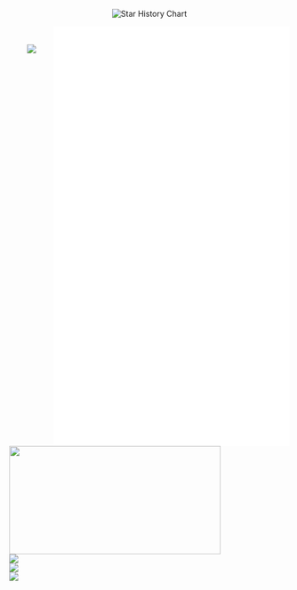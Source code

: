<p align="center">
  <source
    media="(prefers-color-scheme: dark)"
    srcset="
      https://readme-typing-svg.demolab.com?font=&weight=600&size=40&pause=1000&color=FFFFFF&center=true&vCenter=true&random=false&width=435&height=60&lines=I+LOVE+OPEN+SOURCE
    "
  />
  <source
    media="(prefers-color-scheme: light)"
    srcset="
      https://readme-typing-svg.demolab.com?font=&weight=600&size=40&pause=1000&color=000000&center=true&vCenter=true&random=false&width=435&height=60&lines=I+LOVE+OPEN+SOURCE
    "
  />
  <img
    alt="Star History Chart"
    src="https://readme-typing-svg.demolab.com?font=&weight=600&size=40&pause=1000&color=FFFFFF&center=true&vCenter=true&random=false&width=435&height=60&lines=I+LOVE+OPEN+SOURCE"
  />
</p>

<p align="center">
  <a href="https://github.com/lowlighter/metrics">
    <img width="425" align="right" src="/github-metrics.svg" />
  </a>
  <a href="https://discord.com/users/579544867626024960">
    <img
      width="380"
      height="195"
      align="left"
      src="https://lanyard.cnrad.dev/api/579544867626024960?bg=FFFFFF00&animated=true&idleMessage=Well%2C%20the%20world%20sucks%2C%20but%20the%20engineering%20world%20is%20nice&borderRadius=30px"
    />
  </a>
  <img
    width="380"
    align="left"
    src="https://github-readme-stats.vercel.app/api?username=yorukot&show_icons=true&theme=calm"
  />
  <img
    width="380"
    align="left"
    src="https://github-readme-stats.vercel.app/api/wakatime?username=Night_Cat&layout=compact&theme=calm&langs_count=20&custom_title=Total%20coding%20time%20since%20July%202023"
  />
  <br />
  <img
    width="380"
    align="left"
    src="https://readme-typing-svg.demolab.com?font=Fira+Code&pause=1000&color=C5C5C5&background=FF000000&center=true&vCenter=true&random=false&width=380&height=100&repeat=false&lines=I+use+fedora+btw."
  />
</p>

<p align="center">
      <img align="center" src="https://komarev.com/ghpvc/?username=yorukot&style=flat-square" />
</p>
